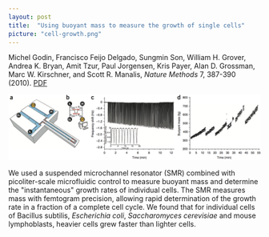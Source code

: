 ```yaml
---
layout: post
title:  "Using buoyant mass to measure the growth of single cells"
picture: "cell-growth.png"
---
```


Michel Godin, Francisco Feijo Delgado, Sungmin Son, William H. Grover, Andrea K. Bryan, Amit Tzur, Paul Jorgensen, Kris Payer, Alan D. Grossman, Marc W. Kirschner, and Scott R. Manalis, *Nature Methods* 7, 387-390 (2010).  [PDF](/assets/cell-growth.pdf)

<img src="/assets/cell-growth.png">

We used a suspended microchannel resonator (SMR) combined with picoliter-scale microfluidic control to measure buoyant mass and determine the "instantaneous" growth rates of individual cells. The SMR measures mass with femtogram precision, allowing rapid determination of the growth rate in a fraction of a complete cell cycle. We found that for individual cells of Bacillus subtilis, *Escherichia coli*, *Saccharomyces cerevisiae* and mouse lymphoblasts, heavier cells grew faster than lighter cells.





